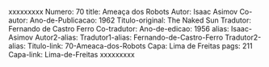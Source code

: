 xxxxxxxxx
Numero: 70
title: Ameaça dos Robots
Autor: Isaac Asimov
Co-autor: 
Ano-de-Publicacao: 1962
Titulo-original: The Naked Sun
Tradutor: Fernando de Castro Ferro
Co-tradutor: 
Ano-de-edicao: 1956
alias: Isaac-Asimov
Autor2-alias: 
Tradutor1-alias: Fernando-de-Castro-Ferro
Tradutor2-alias: 
Titulo-link: 70-Ameaca-dos-Robots
Capa: Lima de Freitas
pags: 211
Capa-link: Lima-de-Freitas
xxxxxxxxx
